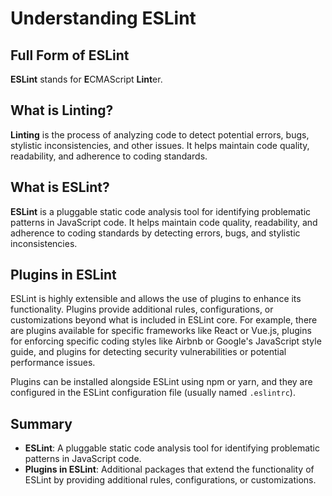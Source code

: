 # Understanding ESLint

## Full Form of ESLint

**ESLint** stands for **E**CMAScript **Lint**er. 

## What is Linting?

**Linting** is the process of analyzing code to detect potential errors, bugs, stylistic inconsistencies, and other issues. It helps maintain code quality, readability, and adherence to coding standards.

## What is ESLint?

**ESLint** is a pluggable static code analysis tool for identifying problematic patterns in JavaScript code. It helps maintain code quality, readability, and adherence to coding standards by detecting errors, bugs, and stylistic inconsistencies.

## Plugins in ESLint

ESLint is highly extensible and allows the use of plugins to enhance its functionality. Plugins provide additional rules, configurations, or customizations beyond what is included in ESLint core. For example, there are plugins available for specific frameworks like React or Vue.js, plugins for enforcing specific coding styles like Airbnb or Google's JavaScript style guide, and plugins for detecting security vulnerabilities or potential performance issues.

Plugins can be installed alongside ESLint using npm or yarn, and they are configured in the ESLint configuration file (usually named `.eslintrc`).

## Summary

- **ESLint**: A pluggable static code analysis tool for identifying problematic patterns in JavaScript code.
- **Plugins in ESLint**: Additional packages that extend the functionality of ESLint by providing additional rules, configurations, or customizations.